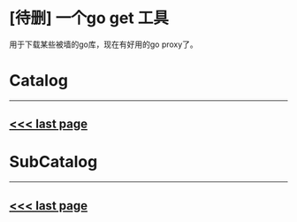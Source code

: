 # [待删] 一个go get 工具

用于下载某些被墙的go库，现在有好用的go proxy了。

# Catalog
---
[<<< last page](../README.md)
---

# SubCatalog

---
[<<< last page](../README.md)
---